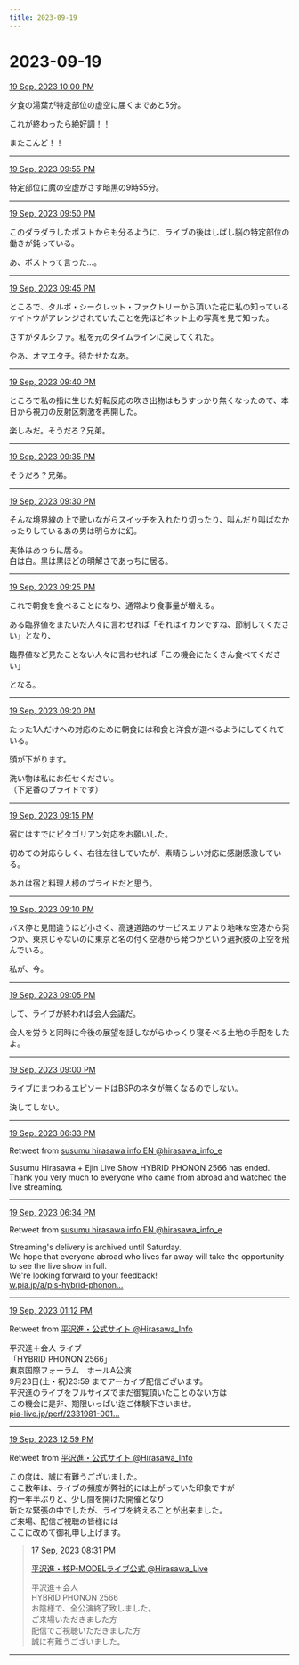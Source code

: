 ```yaml
---
title: 2023-09-19
---
```

# 2023-09-19

[19 Sep, 2023 10:00 PM](https://twitter.com/hirasawa/status/1704118142786839029#m)

夕食の湯葉が特定部位の虚空に届くまであと5分。  
  
これが終わったら絶好調！！  
  
またこんど！！

---

[19 Sep, 2023 09:55 PM](https://twitter.com/hirasawa/status/1704116881903198466#m)

特定部位に魔の空虚がさす暗黒の9時55分。

---

[19 Sep, 2023 09:50 PM](https://twitter.com/hirasawa/status/1704115623523983786#m)

このダラダラしたポストからも分るように、ライブの後はしばし脳の特定部位の働きが鈍っている。  
  
あ、ポストって言った…。

---

[19 Sep, 2023 09:45 PM](https://twitter.com/hirasawa/status/1704114365153079752#m)

ところで、タルボ・シークレット・ファクトリーから頂いた花に私の知っているケイトウがアレンジされていたことを先ほどネット上の写真を見て知った。  
  
さすがタルシファ。私を元のタイムラインに戻してくれた。  
  
やあ、オマエタチ。待たせたなあ。

---

[19 Sep, 2023 09:40 PM](https://twitter.com/hirasawa/status/1704113107017072922#m)

ところで私の指に生じた好転反応の吹き出物はもうすっかり無くなったので、本日から視力の反射区刺激を再開した。  
  
楽しみだ。そうだろ？兄弟。

---

[19 Sep, 2023 09:35 PM](https://twitter.com/hirasawa/status/1704111848742670800#m)

そうだろ？兄弟。

---

[19 Sep, 2023 09:30 PM](https://twitter.com/hirasawa/status/1704110593777791232#m)

そんな境界線の上で歌いながらスイッチを入れたり切ったり、叫んだり叫ばなかったりしているあの男は明らかに幻。  
  
実体はあっちに居る。  
白は白。黒は黒ほどの明解さであっちに居る。

---

[19 Sep, 2023 09:25 PM](https://twitter.com/hirasawa/status/1704109331946656146#m)

これで朝食を食べることになり、通常より食事量が増える。  
  
ある臨界値をまたいだ人々に言わせれば「それはイカンですね、節制してください」となり、  
  
臨界値など見たことない人々に言わせれば「この機会にたくさん食べてください」  
  
となる。

---

[19 Sep, 2023 09:20 PM](https://twitter.com/hirasawa/status/1704108073701494951#m)

たった1人だけへの対応のために朝食には和食と洋食が選べるようにしてくれている。  
  
頭が下がります。  
  
洗い物は私にお任せください。  
（下足番のプライドです）

---

[19 Sep, 2023 09:15 PM](https://twitter.com/hirasawa/status/1704106815670120906#m)

宿にはすでにピタゴリアン対応をお願いした。  
  
初めての対応らしく、右往左往していたが、素晴らしい対応に感謝感激している。  
  
あれは宿と料理人様のプライドだと思う。

---

[19 Sep, 2023 09:10 PM](https://twitter.com/hirasawa/status/1704105557559595071#m)

バス停と見間違うほど小さく、高速道路のサービスエリアより地味な空港から発つか、東京じゃないのに東京と名の付く空港から発つかという選択肢の上空を飛んでいる。  
  
私が、今。

---

[19 Sep, 2023 09:05 PM](https://twitter.com/hirasawa/status/1704104299524227327#m)

して、ライブが終われば会人会議だ。  
  
会人を労うと同時に今後の展望を話しながらゆっくり寝そべる土地の手配をしたよ。

---

[19 Sep, 2023 09:00 PM](https://twitter.com/hirasawa/status/1704103047108903336#m)

ライブにまつわるエピソードはBSPのネタが無くなるのでしない。  
  
決してしない。

---

[19 Sep, 2023 06:33 PM](https://twitter.com/hirasawa_info_e/status/1704066213385809945#m)

Retweet from [susumu hirasawa info EN @hirasawa_info_e](https://twitter.com/hirasawa_info_e)

Susumu Hirasawa + Ejin Live Show HYBRID PHONON 2566 has ended.  
Thank you very much to everyone who came from abroad and watched the live streaming.

---

[19 Sep, 2023 06:34 PM](https://twitter.com/hirasawa_info_e/status/1704066367660724377#m)

Retweet from [susumu hirasawa info EN @hirasawa_info_e](https://twitter.com/hirasawa_info_e)

Streaming's delivery is archived until Saturday.   
We hope that everyone abroad who lives far away will take the opportunity to see the live show in full.   
We're looking forward to your feedback!   
<a href="https://w.pia.jp/a/pls-hybrid-phonon-2566-tokyo/">w.pia.jp/a/pls-hybrid-phonon…</a>

---

[19 Sep, 2023 01:12 PM](https://twitter.com/Hirasawa_Info/status/1703985350706966814#m)

Retweet from [平沢進・公式サイト @Hirasawa_Info](https://twitter.com/Hirasawa_Info)

平沢進＋会人 ライブ  
「HYBRID PHONON 2566」  
東京国際フォーラム　ホールA公演  
9月23日(土・祝)23:59 までアーカイブ配信ございます。  
平沢進のライブをフルサイズでまだ御覧頂いたことのない方は  
この機会に是非、期限いっぱい迄ご体験下さいませ。  
<a href="https://pia-live.jp/perf/2331981-001?aetpia">pia-live.jp/perf/2331981-001…</a>

---

[19 Sep, 2023 12:59 PM](https://twitter.com/Hirasawa_Info/status/1703982193398440004#m)

Retweet from [平沢進・公式サイト @Hirasawa_Info](https://twitter.com/Hirasawa_Info)

この度は、誠に有難うございました。  
ここ数年は、ライブの頻度が弊社的には上がっていた印象ですが  
約一年半ぶりと、少し間を開けた開催となり  
新たな緊張の中でしたが、ライブを終えることが出来ました。  
ご来場、配信ご視聴の皆様には  
ここに改めて御礼申し上げます。
> [17 Sep, 2023 08:31 PM](https://twitter.com/Hirasawa_Live/status/1703371002489848216#m)
> 
> [平沢進・核P-MODELライブ公式 @Hirasawa_Live](https://twitter.com/Hirasawa_Live)
> 
> 平沢進＋会人  
>HYBRID PHONON 2566  
>お陰様で、全公演終了致しました。  
>ご来場いただきました方  
>配信でご視聴いただきました方  
>誠に有難うございました。

---

